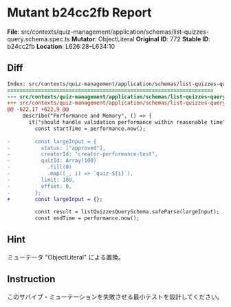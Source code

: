 # Mutant b24cc2fb Report

**File**: src/contexts/quiz-management/application/schemas/list-quizzes-query.schema.spec.ts
**Mutator**: ObjectLiteral
**Original ID**: 772
**Stable ID**: b24cc2fb
**Location**: L626:28–L634:10

## Diff

```diff
Index: src/contexts/quiz-management/application/schemas/list-quizzes-query.schema.spec.ts
===================================================================
--- src/contexts/quiz-management/application/schemas/list-quizzes-query.schema.spec.ts	original
+++ src/contexts/quiz-management/application/schemas/list-quizzes-query.schema.spec.ts	mutated #772
@@ -622,17 +622,9 @@
     describe("Performance and Memory", () => {
       it("should handle validation performance within reasonable time", () => {
         const startTime = performance.now();
 
-        const largeInput = {
-          status: ["approved"],
-          creatorId: "creator-performance-test",
-          quizId: Array(100)
-            .fill(0)
-            .map((_, i) => `quiz-${i}`),
-          limit: 100,
-          offset: 0,
-        };
+        const largeInput = {};
 
         const result = listQuizzesQuerySchema.safeParse(largeInput);
         const endTime = performance.now();
```

## Hint

ミューテータ "ObjectLiteral" による置換。

## Instruction

このサバイブ・ミューテーションを失敗させる最小テストを設計してください。
